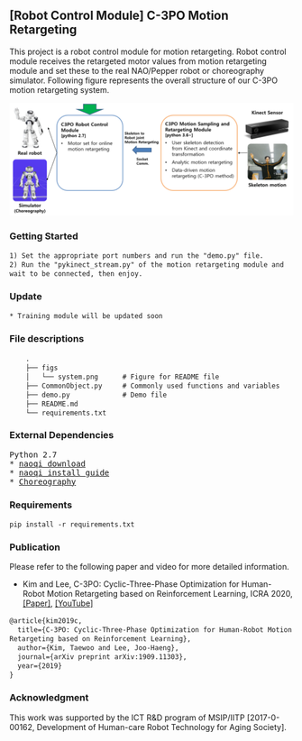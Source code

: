  ## [Robot Control Module] C-3PO Motion Retargeting
This project is a robot control module for motion retargeting. 
Robot control module receives the retargeted motor values from motion retargeting module and 
set these to the real NAO/Pepper robot or choreography simulator. Following figure represents the overall 
structure of our C-3PO motion retargeting system. 

![Alt text](./figs/system.png)

### Getting Started
```buildoutcfg 
1) Set the appropriate port numbers and run the "demo.py" file.
2) Run the "pykinect_stream.py" of the motion retargeting module and wait to be connected, then enjoy. 
```

### Update
```buildoutcfg
* Training module will be updated soon
```

### File descriptions
```buildoutcfg
    .
    ├── figs                                     
    │   └── system.png      # Figure for README file
    ├── CommonObject.py     # Commonly used functions and variables
    ├── demo.py             # Demo file
    ├── README.md           
    └── requirements.txt
```

### External Dependencies 
<pre>
Python 2.7
* <a href="https://developer.softbankrobotics.com/nao6/downloads/nao6-downloads-windows">naoqi download</a>
* <a href="http://doc.aldebaran.com/2-5/dev/python/install_guide.html">naoqi install guide</a>
* <a href="http://doc.aldebaran.com/2-4/dev/community_software.html">Choreography</a>
</pre>

### Requirements
```buildoutcfg
pip install -r requirements.txt
```

### Publication
Please refer to the following paper and video for more detailed information.
* Kim and Lee, C-3PO: Cyclic-Three-Phase Optimization for Human-Robot Motion Retargeting based on 
Reinforcement Learning, ICRA 2020, 
[[Paper]](https://arxiv.org/abs/1909.11303), 
[[YouTube]](https://www.youtube.com/watch?v=C37Fip1X0Y0&t=19s)

```buildoutcfg
@article{kim2019c,
  title={C-3PO: Cyclic-Three-Phase Optimization for Human-Robot Motion Retargeting based on Reinforcement Learning},
  author={Kim, Taewoo and Lee, Joo-Haeng},
  journal={arXiv preprint arXiv:1909.11303},
  year={2019}
}
```

### Acknowledgment 
This work was supported by the ICT R&D program of MSIP/IITP [2017-0-00162, Development of Human-care 
Robot Technology for Aging Society].